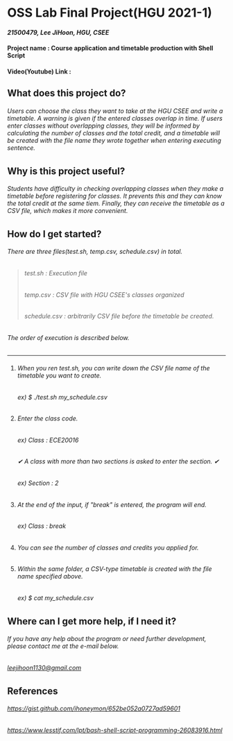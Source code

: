 # OSS Lab Final Project(HGU 2021-1)
#### *21500479, Lee JiHoon, HGU, CSEE*
#### Project name : Course application and timetable production with Shell Script
#### Video(Youtube) Link : 


## What does this project do?
###### Users can choose the class they want to take at the HGU CSEE and write a timetable. A warning is given if the entered classes overlap in time. If users enter classes without overlapping classes, they will be informed by calculating the number of classes and the total credit, and a timetable will be created with the file name they wrote together when entering executing sentence.


## Why is this project useful?
###### Students have difficulty in checking overlapping classes when they make a timetable before registering for classes. It prevents this and they can know the total credit at the same tiem. Finally, they can receive the timetable as a CSV file, which makes it more convenient.


## How do I get started?
###### There are three files(test.sh, temp.csv, schedule.csv) in total.
> ###### test.sh : Execution file
> ###### temp.csv : CSV file with HGU CSEE's classes organized
> ###### schedule.csv : arbitrarily CSV file before the timetable be created.
###### The order of execution is described below.
******
1. ###### When you ren test.sh, you can write down the CSV file name of the timetable you want to create.
      ###### ex) *$ ./test.sh my_schedule.csv*
2. ###### Enter the class code.
      ###### ex) Class : *ECE20016*
      ###### ✔ *A class with more than two sections is asked to enter the section.* ✔
      ###### ex) Section : *2*
3. ###### At the end of the input, if "break" is entered, the program will end.
      ###### ex) Class : *break*
4. ###### You can see the number of classes and credits you applied for.
5. ###### Within the same folder, a CSV-type timetable is created with the file name specified above.
      ###### ex) *$ cat my_schedule.csv*


## Where can I get more help, if I need it?
###### If you have any help about the program or need further development, please contact me at the e-mail below.
###### *leejihoon1130@gmail.com*


## References
###### https://gist.github.com/ihoneymon/652be052a0727ad59601
###### https://www.lesstif.com/lpt/bash-shell-script-programming-26083916.html
